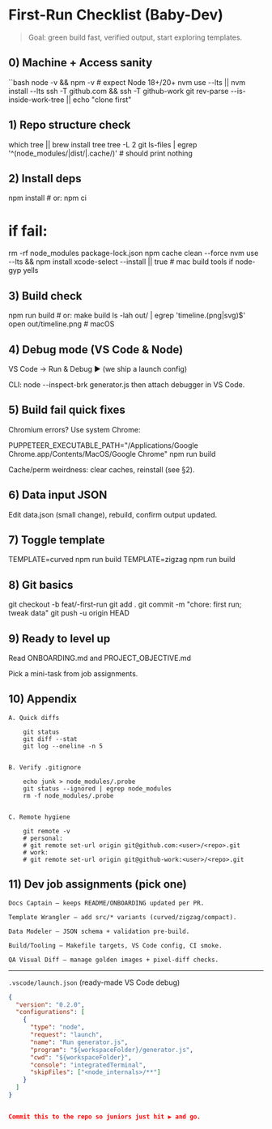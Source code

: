 # First-Run Checklist (Baby-Dev)

> Goal: green build fast, verified output, start exploring templates.

## 0) Machine + Access sanity
``bash
node -v && npm -v             # expect Node 18+/20+
nvm use --lts || nvm install --lts
ssh -T github.com && ssh -T github-work
git rev-parse --is-inside-work-tree || echo "clone first"

## 1) Repo structure check
which tree || brew install tree
tree -L 2
git ls-files | egrep '^(node_modules/|dist/|\.cache/)'   # should print nothing

## 2) Install deps
npm install             # or: npm ci
# if fail:
rm -rf node_modules package-lock.json
npm cache clean --force
nvm use --lts && npm install
xcode-select --install || true   # mac build tools if node-gyp yells

## 3) Build check
npm run build          # or: make build
ls -lah out/ | egrep 'timeline\.(png|svg)$'
open out/timeline.png  # macOS

## 4) Debug mode (VS Code & Node)

VS Code → Run & Debug ▶️ (we ship a launch config)

CLI: node --inspect-brk generator.js then attach debugger in VS Code.

## 5) Build fail quick fixes

Chromium errors? Use system Chrome:

PUPPETEER_EXECUTABLE_PATH="/Applications/Google Chrome.app/Contents/MacOS/Google Chrome" npm run build


Cache/perm weirdness: clear caches, reinstall (see §2).

## 6) Data input JSON

Edit data.json (small change), rebuild, confirm output updated.

## 7) Toggle template
TEMPLATE=curved npm run build
TEMPLATE=zigzag npm run build

## 8) Git basics
git checkout -b feat/<yourname>-first-run
git add .
git commit -m "chore: first run; tweak data"
git push -u origin HEAD

## 9) Ready to level up

Read ONBOARDING.md and PROJECT_OBJECTIVE.md

Pick a mini-task from job assignments.

## 10) Appendix

    A. Quick diffs

        git status
        git diff --stat
        git log --oneline -n 5


    B. Verify .gitignore

        echo junk > node_modules/.probe
        git status --ignored | egrep node_modules
        rm -f node_modules/.probe


    C. Remote hygiene

        git remote -v
        # personal:
        # git remote set-url origin git@github.com:<user>/<repo>.git
        # work:
        # git remote set-url origin git@github-work:<user>/<repo>.git

## 11) Dev job assignments (pick one)

    Docs Captain – keeps README/ONBOARDING updated per PR.

    Template Wrangler – add src/* variants (curved/zigzag/compact).

    Data Modeler – JSON schema + validation pre-build.

    Build/Tooling – Makefile targets, VS Code config, CI smoke.

    QA Visual Diff – manage golden images + pixel-diff checks.


---

 `.vscode/launch.json` (ready-made VS Code debug)

```json
{
  "version": "0.2.0",
  "configurations": [
    {
      "type": "node",
      "request": "launch",
      "name": "Run generator.js",
      "program": "${workspaceFolder}/generator.js",
      "cwd": "${workspaceFolder}",
      "console": "integratedTerminal",
      "skipFiles": ["<node_internals>/**"]
    }
  ]
}


Commit this to the repo so juniors just hit ▶️ and go.

